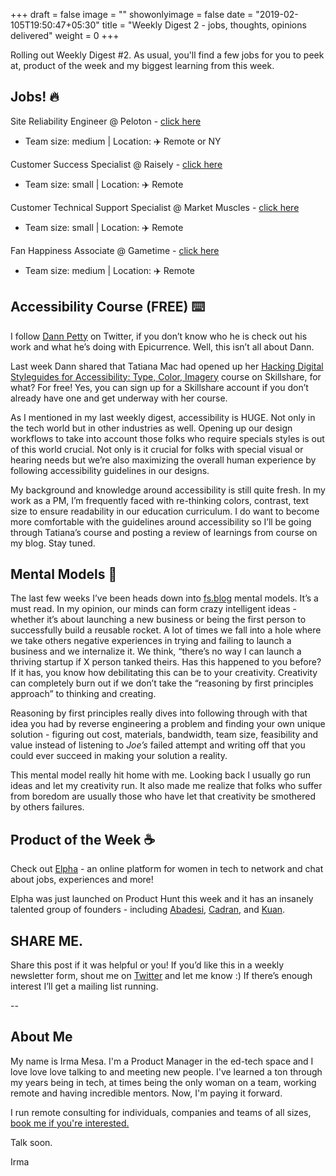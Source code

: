 +++
draft = false
image = ""
showonlyimage = false
date = "2019-02-105T19:50:47+05:30"
title = "Weekly Digest 2 - jobs, thoughts, opinions delivered"
weight = 0
+++

Rolling out Weekly Digest #2. As usual, you'll find a few jobs for you to peek at, product of the week and my biggest learning from this week.

<!--more-->

## Jobs! 🔥

Site Reliability Engineer @ Peloton - [click here](https://boards.greenhouse.io/peloton/jobs/1268721)

- Team size: medium | Location: ✈️ Remote or NY

Customer Success Specialist @ Raisely - [click here](https://raisely.workable.com/jobs/916485/candidates/new)

- Team size: small | Location: ✈️ Remote

Customer Technical Support Specialist @ Market Muscles - [click here](https://weworkremotely.com/remote-jobs/market-muscles-customer-technical-support-specialist)

- Team size: small | Location: ✈️ Remote

Fan Happiness Associate @ Gametime - [click here](https://jobs.lever.co/gametime/4c7cd464-634a-44f9-bb7a-9cf7ad835ae0)

- Team size: medium | Location: ✈️ Remote

## Accessibility Course (FREE) ⌨️

I follow [Dann Petty](https://twitter.com/DannPetty) on Twitter, if you don’t know who he is check out his work and what he’s doing with Epicurrence. Well, this isn’t all about Dann.

Last week Dann shared that Tatiana Mac had opened up her [Hacking Digital Styleguides for Accessibility: Type, Color, Imagery](https://skl.sh/2HQq8N3) course on Skillshare, for what? For free! Yes, you can sign up for a Skillshare account if you don’t already have one and get underway with her course.

As I mentioned in my last weekly digest, accessibility is HUGE. Not only in the tech world but in other industries as well. Opening up our design workflows to take into account those folks who require specials styles is out of this world crucial. Not only is it crucial for folks with special visual or hearing needs but we’re also maximizing the overall human experience by following accessibility guidelines in our designs.

My background and knowledge around accessibility is still quite fresh. In my work as a PM, I’m frequently faced with re-thinking colors, contrast, text size to ensure readability in our education curriculum. I do want to become more comfortable with the guidelines around accessibility so I’ll be going through Tatiana’s course and posting a review of learnings from course on my blog. Stay tuned.

## Mental Models 🧠

The last few weeks I’ve been heads down into [fs.blog](https://fs.blog/mental-models/) mental models. It’s a must read. In my opinion, our minds can form crazy intelligent ideas - whether it’s about launching a new business or being the first person to successfully build a reusable rocket. A lot of times we fall into a hole where we take others negative experiences in trying and failing to launch a business and we internalize it. We think, “there’s no way I can launch a thriving startup if X person tanked theirs. Has this happened to you before? If it has, you know how debilitating this can be to your creativity. Creativity can completely burn out if we don’t take the “reasoning by first principles approach” to thinking and creating.

Reasoning by first principles really dives into following through with that idea you had by reverse engineering a problem and finding your own unique solution - figuring out cost, materials, bandwidth, team size, feasibility and value instead of listening to _Joe’s_ failed attempt and writing off that you could ever succeed in making your solution a reality.

This mental model really hit home with me. Looking back I usually go run ideas and let my creativity run. It also made me realize that folks who suffer from boredom are usually those who have let that creativity be smothered by others failures.

## Product of the Week ☕

Check out [Elpha](http://elpha.com/) - an online platform for women in tech to network and chat about jobs, experiences and more!

Elpha was just launched on Product Hunt this week and it has an insanely talented group of founders - including [Abadesi](https://www.producthunt.com/@abadesi), [Cadran](https://www.producthunt.com/@cadran_c), and [Kuan](https://www.producthunt.com/@kuanluo).

## SHARE ME.

Share this post if it was helpful or you! If you’d like this in a weekly newsletter form, shout me on [Twitter](https://twitter.com/_justirma) and let me know :) If there’s enough interest I’ll get a mailing list running.

--

## About Me

My name is Irma Mesa. I'm a Product Manager in the ed-tech space and I love love love talking to and meeting new people. I've learned a ton through my years being in tech, at times being the only woman on a team, working remote and having incredible mentors. Now, I'm paying it forward.

I run remote consulting for individuals, companies and teams of all sizes, [book me if you're interested.](/workwithme/)

Talk soon.

Irma
